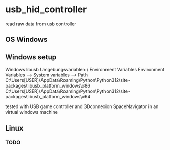 # usb_hid_controller
read raw data from usb controller 
## OS Windows 


## Windows setup
 Windows libusb Umgebungsvariablen  / Environment Variables
 Environment Variables --> System variables --> Path
 C:\Users\[USER]\AppData\Roaming\Python\Python312\site-packages\libusb\_platform\_windows\x86
 C:\Users\[USER]\AppData\Roaming\Python\Python312\site-packages\libusb\_platform\_windows\x64

 tested with USB game controller and 3Dconnexion SpaceNavigator in an virtual windows machine


## Linux 
### TODO
